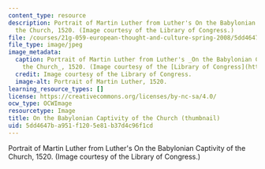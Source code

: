 ```yaml
---
content_type: resource
description: Portrait of Martin Luther from Luther's On the Babylonian Captivity of
  the Church, 1520. (Image courtesy of the Library of Congress.)
file: /courses/21g-059-european-thought-and-culture-spring-2008/5dd4647ba951f1205e81b37d4c96f1cd_21g-059s08-th.jpg
file_type: image/jpeg
image_metadata:
  caption: Portrait of Martin Luther from Luther's _On the Babylonian Captivity of
    the Church_, 1520. (Image courtesy of the [Library of Congress](http://www.loc.gov/index.html).)
  credit: Image courtesy of the Library of Congress.
  image-alt: Portrait of Martin Luther, 1520.
learning_resource_types: []
license: https://creativecommons.org/licenses/by-nc-sa/4.0/
ocw_type: OCWImage
resourcetype: Image
title: On the Babylonian Captivity of the Church (thumbnail)
uid: 5dd4647b-a951-f120-5e81-b37d4c96f1cd
---
```

Portrait of Martin Luther from Luther's On the Babylonian Captivity of the Church, 1520. (Image courtesy of the Library of Congress.)